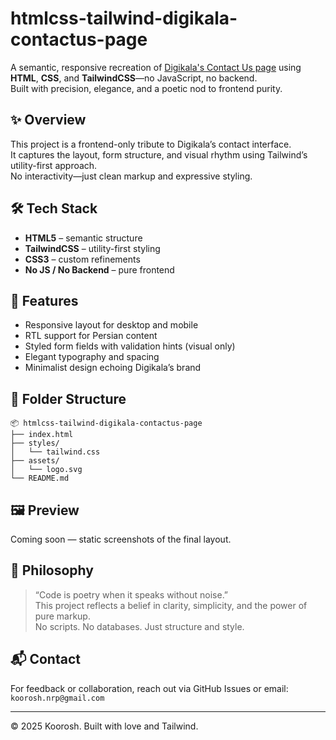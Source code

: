 # htmlcss-tailwind-digikala-contactus-page

A semantic, responsive recreation of [Digikala's Contact Us page](https://www.digikala.com/page/contact-us/) using **HTML**, **CSS**, and **TailwindCSS**—no JavaScript, no backend.  
Built with precision, elegance, and a poetic nod to frontend purity.

## ✨ Overview

This project is a frontend-only tribute to Digikala’s contact interface.  
It captures the layout, form structure, and visual rhythm using Tailwind’s utility-first approach.  
No interactivity—just clean markup and expressive styling.

## 🛠️ Tech Stack

- **HTML5** – semantic structure  
- **TailwindCSS** – utility-first styling  
- **CSS3** – custom refinements  
- **No JS / No Backend** – pure frontend

## 📐 Features

- Responsive layout for desktop and mobile  
- RTL support for Persian content  
- Styled form fields with validation hints (visual only)  
- Elegant typography and spacing  
- Minimalist design echoing Digikala’s brand

## 📁 Folder Structure

```
📦 htmlcss-tailwind-digikala-contactus-page
├── index.html
├── styles/
│   └── tailwind.css
├── assets/
│   └── logo.svg
└── README.md
```

## 🖼️ Preview

Coming soon — static screenshots of the final layout.

## 🧠 Philosophy

> “Code is poetry when it speaks without noise.”  
This project reflects a belief in clarity, simplicity, and the power of pure markup.  
No scripts. No databases. Just structure and style.

## 📬 Contact

For feedback or collaboration, reach out via GitHub Issues or email: `koorosh.nrp@gmail.com`

---

© 2025 Koorosh. Built with love and Tailwind.
